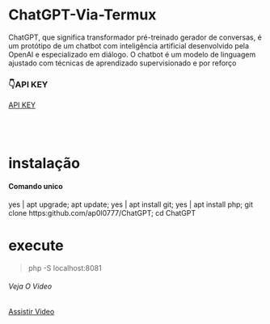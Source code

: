 # ChatGPT-Via-Termux
ChatGPT, que significa transformador pré-treinado gerador de conversas, é um protótipo de um chatbot com inteligência artificial desenvolvido pela OpenAI e especializado em diálogo. O chatbot é um modelo de linguagem ajustado com técnicas de aprendizado supervisionado e por reforço
<br>
<h3> &#128071;API KEY </h3>
<a href="https://platform.openai.com/account/api-keys"> API KEY </a> 
<br>


<br>
<br>
<br>
<h1>instalação</h1>
<h4>Comando unico</h4>
yes | apt upgrade; apt update; yes | apt install git; yes | apt install php;  git clone https:github.com/ap0l0777/ChatGPT; cd ChatGPT



<br>



# execute

> php -S localhost:8081

<h6> Veja O Video</h6>

<a href="https://youtube.com/@ap0l0777"> Assistir Video</a>
